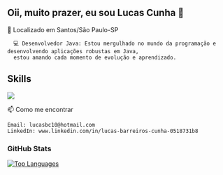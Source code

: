 ## Oii, muito prazer, eu sou Lucas Cunha 👋

:round_pushpin: Localizado em Santos/São Paulo-SP
</br>

      💻 Desenvolvedor Java: Estou mergulhado no mundo da programação e desenvolvendo aplicações robustas em Java,
      estou amando cada momento de evolução e aprendizado.

## Skills
<p align="left">
  <a href="https://skillicons.dev">
    <img src="https://skillicons.dev/icons?i=git,java,javascript,mysql,html,css" />
  </a>
</p>

📫 Como me encontrar

    Email: lucasbc10@hotmail.com
    LinkedIn: www.linkedin.com/in/lucas-barreiros-cunha-0518731b8

 ### GitHub Stats

<a href="https://github.com/Lucas0Cunha" align="left"><img src="https://github-readme-stats.vercel.app/api/top-langs/?username=Lucas0Cunha&langs_count=10&title_color=ffffff&text_color=ffffff&icon_color=f97316&bg_color=38404b&hide_border=true&locale=en&custom_title=Top%20%Languages" alt="Top Languages" /></a>

